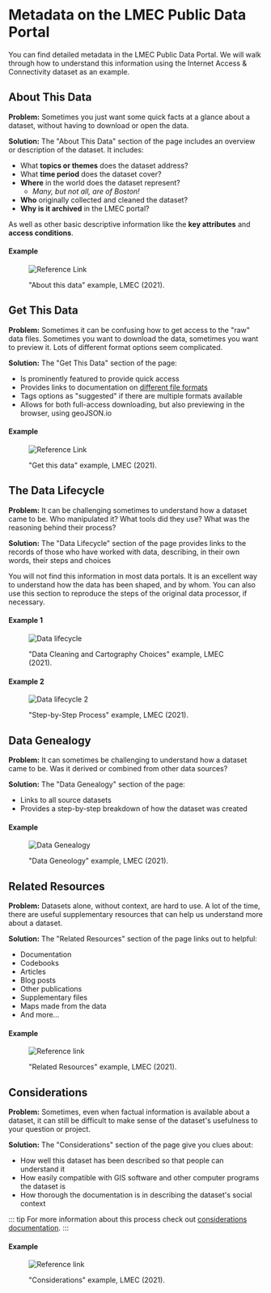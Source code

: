 # Metadata on the LMEC Public Data Portal

You can find detailed metadata in the LMEC Public Data Portal. We will walk through how to understand this information using the Internet Access & Connectivity dataset as an example.

## About This Data

**Problem:** Sometimes you just want some quick facts at a glance about a dataset, without having to download or open the data.

**Solution:** The "About This Data" section of the page includes an overview or description of the dataset. It includes:
- What **topics or themes** does the dataset address?
- What **time period** does the dataset cover?
- **Where** in the world does the dataset represent?
    - *Many, but not all, are of Boston!*
- **Who** originally collected and cleaned the dataset?
- **Why is it archived** in the LMEC portal?

As well as other basic descriptive information like the **key attributes** and **access conditions**.

#### Example

<figure>

![Reference Link](./media/about-data.png)

<figcaption>

"About this data" example, LMEC (2021).

</figcaption>

</figure>

## Get This Data

**Problem:** Sometimes it can be confusing how to get access to the "raw" data files. Sometimes you want to download the data, sometimes you want to preview it. Lots of different format options seem complicated.

**Solution:** The "Get This Data" section of the page:
- Is prominently featured to provide quick access
- Provides links to documentation on [different file formats](/guides/file-formats.html)
- Tags options as "suggested" if there are multiple formats available
- Allows for both full-access downloading, but also previewing in the browser, using geoJSON.io

#### Example 

<figure>

![Reference Link](./media/get-this-data.png)

<figcaption>

"Get this data" example, LMEC (2021).

</figcaption>

</figure>


## The Data Lifecycle
**Problem:** It can be challenging sometimes to understand how a dataset came to be. Who manipulated it? What tools did they use? What was the reasoning behind their process?

**Solution:**
The "Data Lifecycle" section of the page provides links to the records of those who have worked with data, describing, in their own words, their steps and choices

You will not find this information in most data portals. It is an excellent way to understand how the data has been shaped, and by whom. You can also use this section to reproduce the steps of the original data processor, if necessary.

#### Example 1

<figure>

![Data lifecycle](./media/datalifecycle.png)

<figcaption>

"Data Cleaning and Cartography Choices" example, LMEC (2021).

</figcaption>

</figure>

#### Example 2 

<figure>

![Data lifecycle 2](./media/datalifecycle2.png)

<figcaption>

"Step-by-Step Process" example, LMEC (2021).

</figcaption>

</figure>

## Data Genealogy 

**Problem:** It can sometimes be challenging to understand how a dataset came to be. Was it derived or combined from other data sources?

**Solution:** The "Data Genealogy" section of the page:
- Links to all source datasets
- Provides a step-by-step breakdown of how the dataset was created

#### Example

<figure>

![Data Genealogy](./media/data-genealogy.png)

<figcaption>

"Data Geneology" example, LMEC (2021).

</figcaption>

</figure>


## Related Resources

**Problem:** Datasets alone, without context, are hard to use. A lot of the time, there are useful supplementary resources that can help us understand more about a dataset.

**Solution:** The "Related Resources" section of the page links out to helpful:
- Documentation
- Codebooks
- Articles
- Blog posts
- Other publications
- Supplementary files
- Maps made from the data
- And more...

#### Example

<figure>

![Reference link](./media/related-resources.png)

<figcpation>

"Related Resources" example, LMEC (2021).

</figcaption>

</figure>



## Considerations

**Problem:** Sometimes, even when factual information is available about a dataset, it can still be difficult to make sense of the dataset's usefulness to your question or project.

**Solution:** The "Considerations" section of the page give you clues about:
- How well this dataset has been described so that people can understand it
- How easily compatible with GIS software and other computer programs the dataset is
- How thorough the documentation is in describing the dataset's social context

::: tip
For more information about this process check out  [considerations documentation](/documentation/schema/considerations.html).
:::


#### Example

<figure>

![Reference link](./media/considerations.png)

<figcaption>

"Considerations" example, LMEC (2021).

</figcaption>

</figure>



